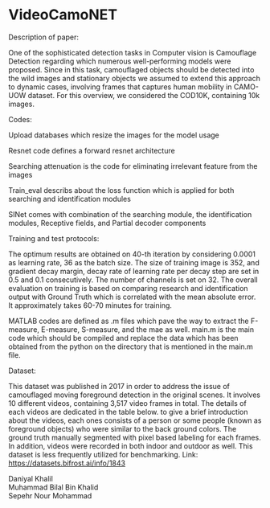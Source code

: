 # VideoCamoNET
Description of paper:

One of the sophisticated detection tasks in Computer vision is Camouflage Detection regarding which numerous well-performing models were proposed. Since in this task, camouflaged objects should be detected into the wild images and stationary objects we assumed to extend this approach to dynamic cases, involving frames that captures human mobility in CAMO-UOW dataset. For this overview, we considered the COD10K, containing 10k images.  

Codes:

Upload databases which resize the images for the model usage

Resnet code defines a forward resnet architecture

Searching attenuation is the code for eliminating irrelevant feature from the images

Train_eval describs about the loss function which is applied for both searching and identification modules

SINet comes with combination of the searching module, the identification modules, Receptive fields, and Partial decoder components

Training and test protocols:

The optimum results are obtained on 40-th iteration by considering 0.0001 as learning rate, 36 as the batch size. The size of training image is 352, and gradient decay margin, decay rate of learning rate per decay step are set in 0.5 and 0.1 consecutively. The number of channels is set on 32. The overall evaluation on training is based on comparing research and identification output with Ground Truth which is correlated with the mean absolute error. It approximately takes 60-70 minutes for training.

MATLAB codes are defined as .m files which pave the way to extract the F-measure, E-measure, S-measure, and the mae as well. main.m is the main code which should be compiled and replace the data which has been obtained from the python on the directory that is mentioned in the main.m file.

Dataset:

This dataset was published in 2017 in order to address the issue of camouflaged moving foreground detection in the original scenes. It involves 10 different videos, containing 3,517 video frames in total. The details of each videos are dedicated in the table below. to give a brief introduction about the videos, each ones consists of a person or some people (known as foreground objects) who were similar to the back ground colors. The ground truth manually segmented with pixel based labeling for each frames. In addition, videos were recorded in both indoor and outdoor as well. This dataset is less frequently utilized for benchmarking.
Link: https://datasets.bifrost.ai/info/1843

Daniyal Khalil \
Muhammad Bilal Bin Khalid \
Sepehr Nour Mohammad
